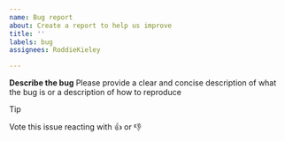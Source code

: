 ```yaml
---
name: Bug report
about: Create a report to help us improve
title: ''
labels: bug
assignees: RoddieKieley

---
```


**Describe the bug**
Please provide a clear and concise description of what the bug is or a description of how to reproduce

> [!TIP]
> Vote this issue reacting with :+1: or :-1:
